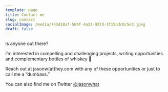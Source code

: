 ```yaml
---
template: page
title: Contact me
slug: contact
socialImage: /media/743d18af-504f-4a33-937d-3f15bdc0c5e3.jpeg
draft: false
---
```

Is anyone out there?

I’m interested in compelling and challenging projects, writing opportunities and complementary bottles of whiskey 🥃 

Reach out at jasonw(at)hey.com with any of these opportunities or just to call me a “dumbass.”

You can also find me on Twitter [@jasonwhat](https://twitter.com/jasonwhat) 